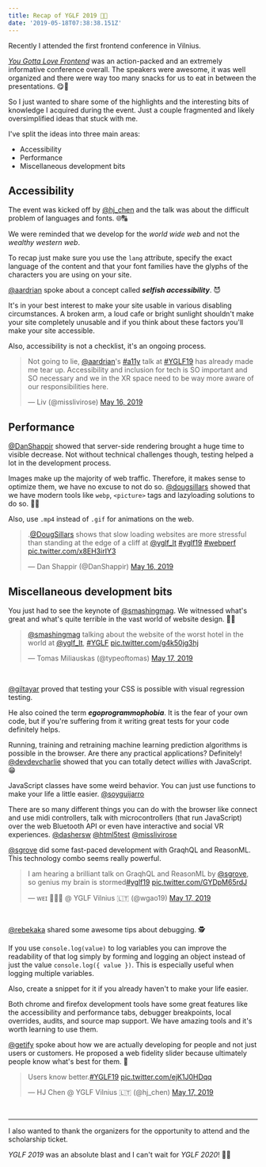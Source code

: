 ```yaml
---
title: Recap of YGLF 2019 👨‍🏫
date: '2019-05-18T07:38:38.151Z'
---
```


Recently I attended the first frontend conference in Vilnius.

[_You Gotta Love Frontend_](https://lithuania.yglfconf.com/) was an action-packed and an extremely informative conference overall. The speakers were awesome, it was well organized and there were way too many snacks for us to eat in between the presentations. 😋🍩

So I just wanted to share some of the highlights and the interesting bits of knowledge I acquired during the event. Just a couple fragmented and likely oversimplified ideas that stuck with me.

I've split the ideas into three main areas:

- Accessibility
- Performance
- Miscellaneous development bits

## Accessibility

The event was kicked off by [@hj_chen](https://twitter.com/hj_chen) and the talk was about the difficult problem of languages and fonts. 🌐🔠

We were reminded that we develop for the _world wide web_ and not the _wealthy western web_.

To recap just make sure you use the `lang` attribute, specify the exact language of the content and that your font families have the glyphs of the characters you are using on your site.

[@aardrian](https://twitter.com/aardrian) spoke about a concept called **_selfish accessibility_**. 😈

It's in your best interest to make your site usable in various disabling circumstances. A broken arm, a loud cafe or bright sunlight shouldn't make your site completely unusable and if you think about these factors you'll make your site accessible.

Also, accessibility is not a checklist, it's an ongoing process.

<blockquote class="twitter-tweet" data-lang="en"><p lang="en" dir="ltr">Not going to lie, <a href="https://twitter.com/aardrian?ref_src=twsrc%5Etfw">@aardrian</a>&#39;s <a href="https://twitter.com/hashtag/a11y?src=hash&amp;ref_src=twsrc%5Etfw">#a11y</a> talk at <a href="https://twitter.com/hashtag/YGLF19?src=hash&amp;ref_src=twsrc%5Etfw">#YGLF19</a> has already made me tear up. Accessibility and inclusion for tech is SO important and SO necessary and we in the XR space need to be way more aware of our responsibilities here.</p>&mdash; Liv (@misslivirose) <a href="https://twitter.com/misslivirose/status/1128983703143768065?ref_src=twsrc%5Etfw">May 16, 2019</a></blockquote>

## Performance

[@DanShappir](https://twitter.com/DanShappir) showed that server-side rendering brought a huge time to visible decrease. Not without technical challenges though, testing helped a lot in the development process.

Images make up the majority of web traffic. Therefore, it makes sense to optimize them, we have no excuse to not do so. [@dougsillars](https://twitter.com/dougsillars) showed that we have modern tools like `webp`, `<picture>` tags and lazyloading solutions to do so. 👨‍💻

Also, use `.mp4` instead of `.gif` for animations on the web.

<blockquote class="twitter-tweet" data-lang="en"><p lang="en" dir="ltr">.<a href="https://twitter.com/dougsillars?ref_src=twsrc%5Etfw">@DougSillars</a> shows that slow loading websites are more stressful than standing at the edge of a cliff at <a href="https://twitter.com/yglf_lt?ref_src=twsrc%5Etfw">@yglf_lt</a> <a href="https://twitter.com/hashtag/yglf19?src=hash&amp;ref_src=twsrc%5Etfw">#yglf19</a> <a href="https://twitter.com/hashtag/webperf?src=hash&amp;ref_src=twsrc%5Etfw">#webperf</a> <a href="https://t.co/x8EH3irIY3">pic.twitter.com/x8EH3irIY3</a></p>&mdash; Dan Shappir (@DanShappir) <a href="https://twitter.com/DanShappir/status/1128998591060697088?ref_src=twsrc%5Etfw">May 16, 2019</a></blockquote>

## Miscellaneous development bits

You just had to see the keynote of [@smashingmag](https://twitter.com/smashingmag). We witnessed what's great and what's quite terrible in the vast world of website design. 🧙‍😲

<blockquote class="twitter-tweet" data-lang="en"><p lang="en" dir="ltr"><a href="https://twitter.com/smashingmag?ref_src=twsrc%5Etfw">@smashingmag</a> talking about the website of the worst hotel in the world at <a href="https://twitter.com/yglf_lt?ref_src=twsrc%5Etfw">@yglf_lt</a>, <a href="https://twitter.com/hashtag/YGLF?src=hash&amp;ref_src=twsrc%5Etfw">#YGLF</a> <a href="https://t.co/g4k50jg3hj">pic.twitter.com/g4k50jg3hj</a></p>&mdash; Tomas Miliauskas (@typeoftomas) <a href="https://twitter.com/typeoftomas/status/1129286705914306560?ref_src=twsrc%5Etfw">May 17, 2019</a></blockquote></br>

[@giltayar](https://twitter.com/giltayar) proved that testing your CSS is possible with visual regression testing.

He also coined the term **_egoprogrammophobia_**. It is the fear of your own code, but if you're suffering from it writing great tests for your code definitely helps.

Running, training and retraining machine learning prediction algorithms is possible in the browser. Are there any practical applications? Definitely! [@devdevcharlie](https://twitter.com/devdevcharlie) showed that you can totally detect _willies_ with JavaScript. 😁

JavaScript classes have some weird behavior. You can just use functions to make your life a little easier. [@soyguijarro](https://twitter.com/soyguijarro)

There are so many different things you can do with the browser like connect and use midi controllers, talk with microcontrollers (that run JavaScript) over the web Bluetooth API or even have interactive and social VR experiences. [@dashersw](https://twitter.com/dashersw) [@html5test](https://twitter.com/html5test) [@misslivirose](https://twitter.com/misslivirose)

[@sgrove](https://twitter.com/sgrove) did some fast-paced development with GraqhQL and ReasonML. This technology combo seems really powerful.

<blockquote class="twitter-tweet" data-lang="en"><p lang="en" dir="ltr">I am hearing a brilliant talk on GraqhQL and ReasonML by <a href="https://twitter.com/sgrove?ref_src=twsrc%5Etfw">@sgrove</a>, so genius my brain is stormed<a href="https://twitter.com/hashtag/yglf19?src=hash&amp;ref_src=twsrc%5Etfw">#yglf19</a> <a href="https://t.co/GYDpM65rdJ">pic.twitter.com/GYDpM65rdJ</a></p>&mdash; ᴡᴇɪ 👩🏻‍🌾 @ YGLF Vilnius 🇱🇹 (@wgao19) <a href="https://twitter.com/wgao19/status/1129323922531540993?ref_src=twsrc%5Etfw">May 17, 2019</a></blockquote></br>

[@rebekaka](https://twitter.com/rebekaka) shared some awesome tips about debugging. 🕵️‍

If you use `console.log(value)` to log variables you can improve the readability of that log simply by forming and logging an object instead of just the value `console.log({ value })`. This is especially useful when logging multiple variables.

Also, create a snippet for it if you already haven't to make your life easier.

Both chrome and firefox development tools have some great features like the accessibility and performance tabs, debugger breakpoints, local overrides, audits, and source map support. We have amazing tools and it's worth learning to use them.

[@getify](https://twitter.com/getify) spoke about how we are actually developing for people and not just users or customers. He proposed a web fidelity slider because ultimately people know what's best for them. 🤔

<blockquote class="twitter-tweet" data-conversation="none" data-lang="en"><p lang="en" dir="ltr">Users know better.<a href="https://twitter.com/hashtag/YGLF19?src=hash&amp;ref_src=twsrc%5Etfw">#YGLF19</a> <a href="https://t.co/ejK1J0HDqq">pic.twitter.com/ejK1J0HDqq</a></p>&mdash; HJ Chen @ YGLF Vilnius 🇱🇹 (@hj_chen) <a href="https://twitter.com/hj_chen/status/1129407466427572224?ref_src=twsrc%5Etfw">May 17, 2019</a></blockquote></br>

---

I also wanted to thank the organizers for the opportunity to attend and the scholarship ticket.

_YGLF 2019_ was an absolute blast and I can't wait for _YGLF 2020_! 🎉🎉
